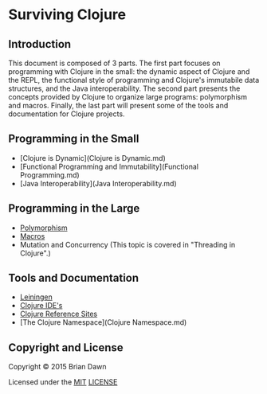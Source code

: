 # Surviving Clojure

## Introduction

This document is composed of 3 parts. The first part focuses on programming with Clojure in the small: the dynamic aspect of Clojure and the REPL, the functional style of programming and Clojure's immutabile data structures, and the Java interoperability. The second part presents the concepts provided by Clojure to organize large programs: polymorphism and macros. Finally, the last part will present some of the tools and documentation for Clojure projects.

## Programming in the Small

* [Clojure is Dynamic](Clojure is Dynamic.md)
* [Functional Programming and Immutability](Functional Programming.md)
* [Java Interoperability](Java Interoperability.md)

## Programming in the Large

* [Polymorphism](Polymorphism.md)
* [Macros](Macros.md)
* Mutation and Concurrency (This topic is covered in "Threading in Clojure".)

## Tools and Documentation

* [Leiningen](Leiningen.md)
* [Clojure IDE's](Clojure_IDEs.md)
* [Clojure Reference Sites](Clojure_Reference_Sites.md)
* [The Clojure Namespace](Clojure Namespace.md)

## Copyright and License

Copyright © 2015 Brian Dawn

Licensed under the [MIT](http://opensource.org/licenses/MIT) [LICENSE](LICENSE)
